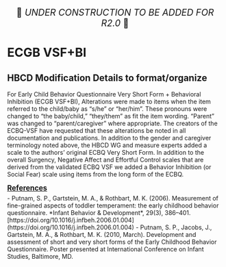 <p style="text-align: center; font-size: 1.5em;">🚧 <i>UNDER CONSTRUCTION TO BE ADDED FOR R2.0</i> 🚧 </p>

# ECGB VSF+BI


## HBCD Modification Details to format/organize

For Early Child Behavior Questionnaire Very Short Form + Behavioral Inhibition (ECGB VSF+BI), Alterations were made to items when the item referred to the child/baby as “s/he” or “her/him”. These pronouns were changed to “the baby/child,” “they/them” as fit the item wording. “Parent” was changed to “parent/caregiver” where appropriate. The creators of the ECBQ-VSF have requested that these alterations be noted in all documentation and publications.
In addition to the gender and caregiver terminology noted above, the HBCD WG and measure experts added a scale to the authors’ original ECBQ Very Short Form. In addition to the overall Surgency, Negative Affect and Effortful Control scales that are derived from the validated ECBQ VSF we added a Behavior Inhibition (or Social Fear) scale using items from the long form of the ECBQ.

<p style="font-size: 1.2em; margin: 0 0 5px;"><b><u>References</u></b></p>
- Putnam, S. P., Gartstein, M. A., & Rothbart, M. K. (2006). Measurement of fine-grained aspects of toddler temperament: the early childhood behavior questionnaire. *Infant Behavior & Development*, 29(3), 386–401. [https://doi.org/10.1016/j.infbeh.2006.01.004](https://doi.org/10.1016/j.infbeh.2006.01.004)
- Putnam, S. P., Jacobs, J., Gartstein, M. A., & Rothbart, M. K. (2010, March). Development and assessment of short and very short forms of the Early Childhood Behavior Questionnaire. Poster presented at International Conference on Infant Studies, Baltimore, MD.

